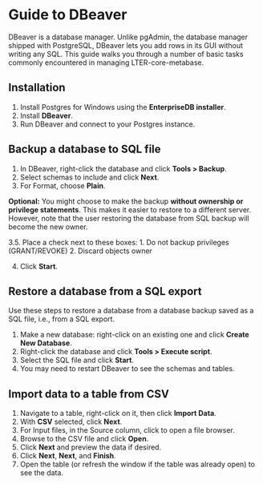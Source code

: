 # Guide to DBeaver

DBeaver is a database manager. Unlike pgAdmin, the database manager shipped with PostgreSQL, DBeaver lets you add rows in its GUI without writing any SQL. This guide walks you through a number of basic tasks commonly encountered in managing LTER-core-metabase.

## Installation

1. Install Postgres for Windows using the **EnterpriseDB installer**.
2. Install **DBeaver**. 
3. Run DBeaver and connect to your Postgres instance.

## Backup a database to SQL file

1. In DBeaver, right-click the database and click **Tools > Backup**.
2. Select schemas to include and click **Next**.
3. For Format, choose **Plain**.


**Optional:** You might choose to make the backup **without ownership or privilege statements**. This makes it easier to restore to a different server. However, note that the user restoring the database from SQL backup will become the new owner.

3.5. Place a check next to these boxes:
    1. Do not backup privileges (GRANT/REVOKE)
    2. Discard objects owner

4. Click **Start**.

## Restore a database from a SQL export

Use these steps to restore a database from a database backup saved as a SQL file, i.e., from a SQL export.

1. Make a new database: right-click on an existing one and click **Create New Database**.
2. Right-click the database and click **Tools > Execute script**.
3. Select the SQL file and click **Start**.
4. You may need to restart DBeaver to see the schemas and tables.

## Import data to a table from CSV

1. Navigate to a table, right-click on it, then click **Import Data**.
2. With **CSV** selected, click **Next**.
3. For Input files, in the Source column, click **<none>** to open a file browser.
4. Browse to the CSV file and click **Open**.
5. Click **Next** and preview the data if desired.
6. Click **Next**, **Next**, and **Finish**.
7. Open the table (or refresh the window if the table was already open) to see the data.

